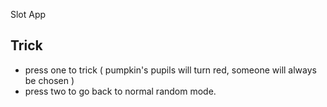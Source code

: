Slot App

## Trick
- press one to trick ( pumpkin's pupils will turn red, someone will always be chosen )
- press two to go back to normal random mode.
